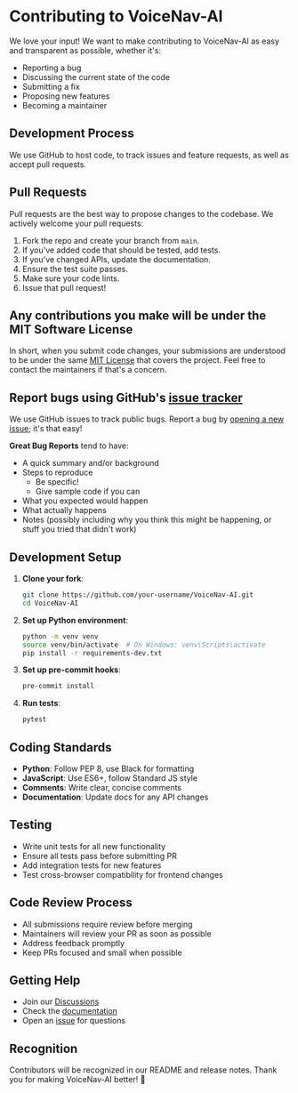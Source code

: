# Contributing to VoiceNav-AI

We love your input! We want to make contributing to VoiceNav-AI as easy and transparent as possible, whether it's:

- Reporting a bug
- Discussing the current state of the code
- Submitting a fix
- Proposing new features
- Becoming a maintainer

## Development Process

We use GitHub to host code, to track issues and feature requests, as well as accept pull requests.

## Pull Requests

Pull requests are the best way to propose changes to the codebase. We actively welcome your pull requests:

1. Fork the repo and create your branch from `main`.
2. If you've added code that should be tested, add tests.
3. If you've changed APIs, update the documentation.
4. Ensure the test suite passes.
5. Make sure your code lints.
6. Issue that pull request!

## Any contributions you make will be under the MIT Software License

In short, when you submit code changes, your submissions are understood to be under the same [MIT License](http://choosealicense.com/licenses/mit/) that covers the project. Feel free to contact the maintainers if that's a concern.

## Report bugs using GitHub's [issue tracker](https://github.com/oyiz-michael/VoiceNav-AI/issues)

We use GitHub issues to track public bugs. Report a bug by [opening a new issue](https://github.com/oyiz-michael/VoiceNav-AI/issues/new); it's that easy!

**Great Bug Reports** tend to have:

- A quick summary and/or background
- Steps to reproduce
  - Be specific!
  - Give sample code if you can
- What you expected would happen
- What actually happens
- Notes (possibly including why you think this might be happening, or stuff you tried that didn't work)

## Development Setup

1. **Clone your fork**:
   ```bash
   git clone https://github.com/your-username/VoiceNav-AI.git
   cd VoiceNav-AI
   ```

2. **Set up Python environment**:
   ```bash
   python -m venv venv
   source venv/bin/activate  # On Windows: venv\Scripts\activate
   pip install -r requirements-dev.txt
   ```

3. **Set up pre-commit hooks**:
   ```bash
   pre-commit install
   ```

4. **Run tests**:
   ```bash
   pytest
   ```

## Coding Standards

- **Python**: Follow PEP 8, use Black for formatting
- **JavaScript**: Use ES6+, follow Standard JS style
- **Comments**: Write clear, concise comments
- **Documentation**: Update docs for any API changes

## Testing

- Write unit tests for all new functionality
- Ensure all tests pass before submitting PR
- Add integration tests for new features
- Test cross-browser compatibility for frontend changes

## Code Review Process

- All submissions require review before merging
- Maintainers will review your PR as soon as possible
- Address feedback promptly
- Keep PRs focused and small when possible

## Getting Help

- Join our [Discussions](https://github.com/oyiz-michael/VoiceNav-AI/discussions)
- Check the [documentation](docs/)
- Open an [issue](https://github.com/oyiz-michael/VoiceNav-AI/issues) for questions

## Recognition

Contributors will be recognized in our README and release notes. Thank you for making VoiceNav-AI better! 🎉
